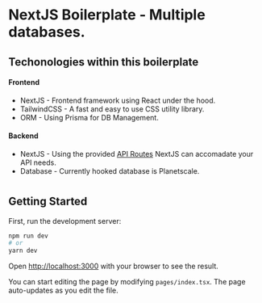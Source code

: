 # NextJS Boilerplate - Multiple databases.

## Techonologies within this boilerplate

#### Frontend

- NextJS - Frontend framework using React under the hood.
- TailwindCSS - A fast and easy to use CSS utility library.
- ORM - Using Prisma for DB Management.

#### Backend

- NextJS - Using the provided [API Routes](https://nextjs.org/docs/api-routes/introduction) NextJS can accomadate your API needs.
- Database - Currently hooked database is Planetscale.

#

## Getting Started

First, run the development server:

```bash
npm run dev
# or
yarn dev
```

Open [http://localhost:3000](http://localhost:3000) with your browser to see the result.

You can start editing the page by modifying `pages/index.tsx`. The page auto-updates as you edit the file.
